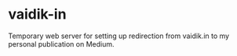# vaidik-in

Temporary web server for setting up redirection from vaidik.in to my personal
publication on Medium.
